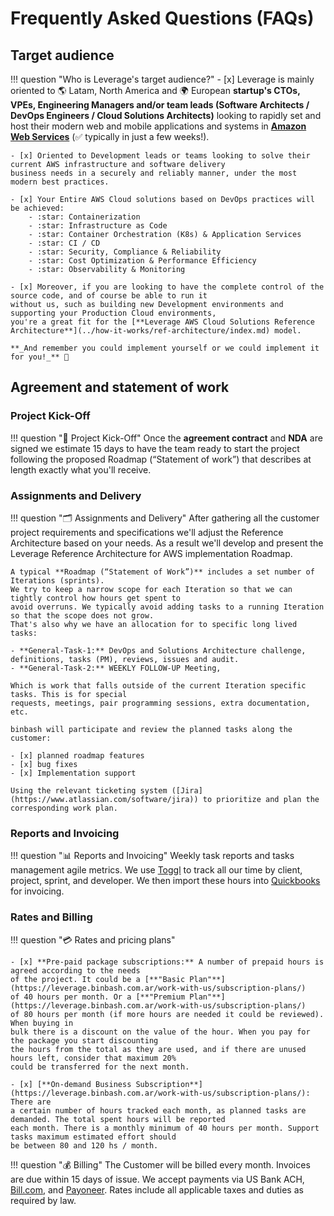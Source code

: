# Frequently Asked Questions (FAQs)

## Target audience

!!! question "Who is Leverage's target audience?"
    - [x] Leverage is mainly oriented to :earth_americas: Latam, North America and :earth_africa:
    European **startup's CTOs, VPEs, Engineering Managers and/or team leads 
    (Software Architects / DevOps Engineers / Cloud Solutions Architects)** 
    looking to rapidly set and host their modern web and mobile applications and systems in 
    [**Amazon Web Services**](https://aws.amazon.com/) (✅ typically in just a few weeks!). 
    
    - [x] Oriented to Development leads or teams looking to solve their current AWS infrastructure and software delivery 
    business needs in a securely and reliably manner, under the most modern best practices.
    
    - [x] Your Entire AWS Cloud solutions based on DevOps practices will be achieved:
        - :star: Containerization
        - :star: Infrastructure as Code
        - :star: Container Orchestration (K8s) & Application Services
        - :star: CI / CD
        - :star: Security, Compliance & Reliability
        - :star: Cost Optimization & Performance Efficiency
        - :star: Observability & Monitoring
    
    - [x] Moreover, if you are looking to have the complete control of the source code, and of course be able to run it
    without us, such as building new Development environments and supporting your Production Cloud environments, 
    you're a great fit for the [**Leverage AWS Cloud Solutions Reference Architecture**](../how-it-works/ref-architecture/index.md) model.

    **_And remember you could implement yourself or we could implement it for you!_** 💪

## Agreement and statement of work

### Project Kick-Off
!!! question ":rocket: Project Kick-Off"
    Once the **agreement contract** and **NDA** are signed we estimate 15 days to have the team ready to start
    the project following the proposed Roadmap (“Statement of work”) that describes at length exactly
    what you'll receive.

### Assignments and Delivery
!!! question ":card_index_dividers: Assignments and Delivery"
    After gathering all the customer project requirements and specifications we'll adjust the Reference
    Architecture based on your needs. As a result we'll develop and present the Leverage Reference
    Architecture for AWS implementation Roadmap. 

    A typical **Roadmap (“Statement of Work”)** includes a set number of Iterations (sprints). 
    We try to keep a narrow scope for each Iteration so that we can tightly control how hours get spent to
    avoid overruns. We typically avoid adding tasks to a running Iteration so that the scope does not grow. 
    That's also why we have an allocation for to specific long lived tasks:
    
    - **General-Task-1:** DevOps and Solutions Architecture challenge, definitions, tasks (PM), reviews, issues and audit.
    - **General-Task-2:** WEEKLY FOLLOW-UP Meeting, 

    Which is work that falls outside of the current Iteration specific tasks. This is for special
    requests, meetings, pair programming sessions, extra documentation, etc.

    binbash will participate and review the planned tasks along the customer:

    - [x] planned roadmap features
    - [x] bug fixes
    - [x] Implementation support
    
    Using the relevant ticketing system ([Jira](https://www.atlassian.com/software/jira)) to prioritize and plan the corresponding work plan.

### Reports and Invoicing
!!! question ":bar_chart: Reports and Invoicing"
    Weekly task reports and tasks management agile metrics.
    We use [Toggl](https://toggl.com) to track all our time by client, project, sprint, and developer.
    We then import these hours into [Quickbooks](https://quickbooks.intuit.com/) for invoicing.

### Rates and Billing
!!! question ":credit_card: Rates and pricing plans"
    
    - [x] **Pre-paid package subscriptions:** A number of prepaid hours is agreed according to the needs 
    of the project. It could be a [**"Basic Plan"**](https://leverage.binbash.com.ar/work-with-us/subscription-plans/)
    of 40 hours per month. Or a [**"Premium Plan"**](https://leverage.binbash.com.ar/work-with-us/subscription-plans/)
    of 80 hours per month (if more hours are needed it could be reviewed). When buying in 
    bulk there is a discount on the value of the hour. When you pay for the package you start discounting
    the hours from the total as they are used, and if there are unused hours left, consider that maximum 20% 
    could be transferred for the next month.

    - [x] [**On-demand Business Subscription**](https://leverage.binbash.com.ar/work-with-us/subscription-plans/): There are
    a certain number of hours tracked each month, as planned tasks are demanded. The total spent hours will be reported 
    each month. There is a monthly minimum of 40 hours per month. Support tasks maximum estimated effort should
    be between 80 and 120 hs / month.

!!! question ":moneybag: Billing"
    The Customer will be billed every month.
    Invoices are due within 15 days of issue.
    We accept payments via US Bank ACH, [Bill.com](https://bill.com), and [Payoneer](https://payoneer.com).
    Rates include all applicable taxes and duties as required by law.